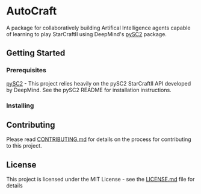 # AutoCraft
A package for collaboratively building Artifical Intelligence agents capable of learning to play StarCraftII using DeepMind's [pySC2](https://github.com/deepmind/pysc2) package.

## Getting Started


### Prerequisites

[pySC2](https://github.com/deepmind/pysc2) - This project relies heavily on the pySC2 StarCraftII API developed by DeepMind. See the pySC2 README for installation instructions.


### Installing


## Contributing

Please read [CONTRIBUTING.md](CONTRIBUTING.md) for details on the process for contributing to this project.

## License

This project is licensed under the MIT License - see the [LICENSE.md](LICENSE.md) file for details

